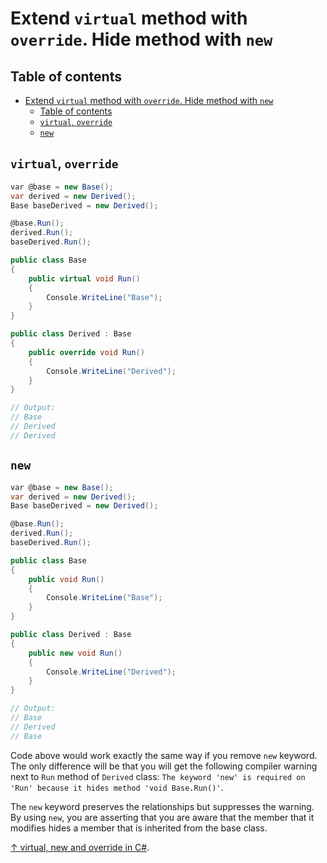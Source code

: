 # Extend `virtual` method with `override`. Hide method with `new`

## Table of contents

- [Extend `virtual` method with `override`. Hide method with `new`](#extend-virtual-method-with-override-hide-method-with-new)
  - [Table of contents](#table-of-contents)
  - [`virtual`, `override`](#virtual-override)
  - [`new`](#new)

## `virtual`, `override`

```csharp
var @base = new Base();
var derived = new Derived();
Base baseDerived = new Derived();

@base.Run();
derived.Run();
baseDerived.Run();

public class Base
{
    public virtual void Run()
    {
        Console.WriteLine("Base");
    }
}

public class Derived : Base
{
    public override void Run()
    {
        Console.WriteLine("Derived");
    }
}

// Output:
// Base
// Derived
// Derived
```

## `new`

```csharp
var @base = new Base();
var derived = new Derived();
Base baseDerived = new Derived();

@base.Run();
derived.Run();
baseDerived.Run();

public class Base
{
    public void Run()
    {
        Console.WriteLine("Base");
    }
}

public class Derived : Base
{
    public new void Run()
    {
        Console.WriteLine("Derived");
    }
}

// Output:
// Base
// Derived
// Base
```

Code above would work exactly the same way if you remove `new` keyword. The only difference will be that you will get the following compiler warning next to `Run` method of `Derived` class: `The keyword 'new' is required on 'Run' because it hides method 'void Base.Run()'`.

The `new` keyword preserves the relationships but suppresses the warning. By using `new`, you are asserting that you are aware that the member that it modifies hides a member that is inherited from the base class.

[↑ virtual, new and override in C#](https://pnguyen.io/posts/virtual-new-override-csharp/).
